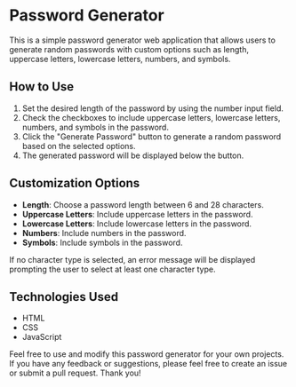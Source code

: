 # Password Generator

This is a simple password generator web application that allows users to generate random passwords with custom options such as length, uppercase letters, lowercase letters, numbers, and symbols.

## How to Use

1. Set the desired length of the password by using the number input field.
2. Check the checkboxes to include uppercase letters, lowercase letters, numbers, and symbols in the password.
3. Click the "Generate Password" button to generate a random password based on the selected options.
4. The generated password will be displayed below the button.

## Customization Options

- **Length**: Choose a password length between 6 and 28 characters.
- **Uppercase Letters**: Include uppercase letters in the password.
- **Lowercase Letters**: Include lowercase letters in the password.
- **Numbers**: Include numbers in the password.
- **Symbols**: Include symbols in the password.

If no character type is selected, an error message will be displayed prompting the user to select at least one character type.

## Technologies Used

- HTML
- CSS
- JavaScript



Feel free to use and modify this password generator for your own projects. If you have any feedback or suggestions, please feel free to create an issue or submit a pull request. Thank you!
